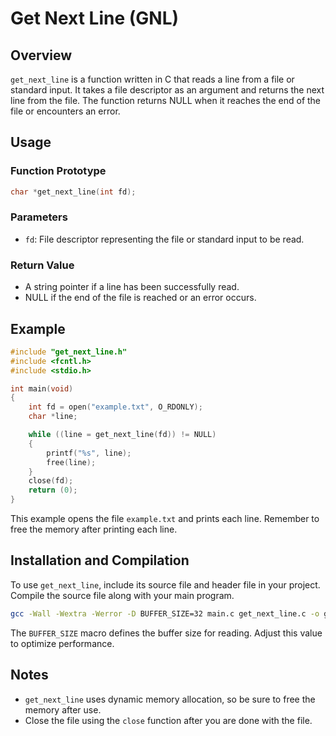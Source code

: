 
# Get Next Line (GNL)

## Overview
`get_next_line` is a function written in C that reads a line from a file or standard input. It takes a file descriptor as an argument and returns the next line from the file. The function returns NULL when it reaches the end of the file or encounters an error.

## Usage

### Function Prototype
```c
char *get_next_line(int fd);
```

### Parameters
- `fd`: File descriptor representing the file or standard input to be read.

### Return Value
- A string pointer if a line has been successfully read.
- NULL if the end of the file is reached or an error occurs.

## Example
```c
#include "get_next_line.h"
#include <fcntl.h>
#include <stdio.h>

int main(void)
{
    int fd = open("example.txt", O_RDONLY);
    char *line;

    while ((line = get_next_line(fd)) != NULL)
    {
        printf("%s", line);
        free(line);
    }
    close(fd);
    return (0);
}
```
This example opens the file `example.txt` and prints each line. Remember to free the memory after printing each line.

## Installation and Compilation
To use `get_next_line`, include its source file and header file in your project. Compile the source file along with your main program.

```bash
gcc -Wall -Wextra -Werror -D BUFFER_SIZE=32 main.c get_next_line.c -o gnl
```
The `BUFFER_SIZE` macro defines the buffer size for reading. Adjust this value to optimize performance.

## Notes
- `get_next_line` uses dynamic memory allocation, so be sure to free the memory after use.
- Close the file using the `close` function after you are done with the file.
